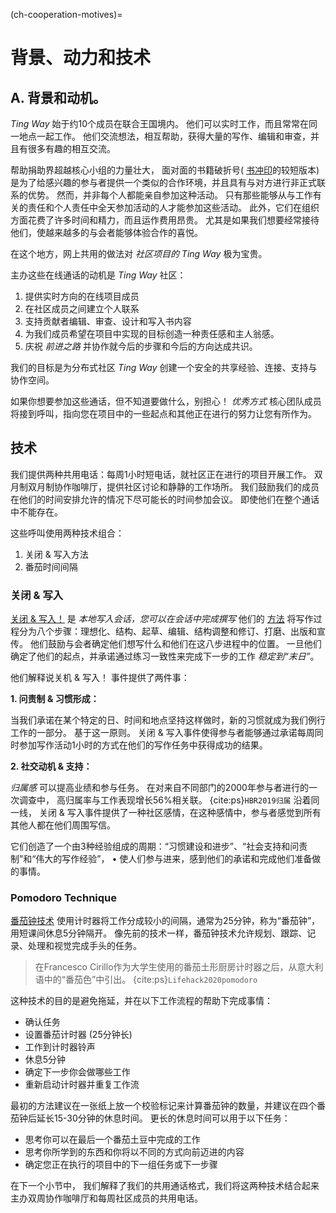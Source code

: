 (ch-cooperation-motives)=
# 背景、动力和技术

## A. 背景和动机。

_Ting Way_ 始于约10个成员在联合王国境内。 他们可以实时工作，而且常常在同一地点一起工作。 他们交流想法，相互帮助，获得大量的写作、编辑和审查，并且有很多有趣的相互交流。

帮助捐助界超越核心小组的力量壮大， 面对面的书籍破折号( [书冲印](https://www.booksprints.net/)的较短版本)是为了给感兴趣的参与者提供一个类似的合作环境，并且具有与对方进行非正式联系的优势。 然而，并非每个人都能亲自参加这种活动。 只有那些能够从与工作有关的责任和个人责任中全天参加活动的人才能参加这些活动。 此外，它们在组织方面花费了许多时间和精力，而且运作费用昂贵。 尤其是如果我们想要经常接待他们，使越来越多的与会者能够体验合作的喜悦。

在这个地方，网上共用的做法对 _社区项目的 Ting Way_ 极为宝贵。

主办这些在线通话的动机是 _Ting Way_ 社区：

1. 提供实时方向的在线项目成员
2. 在社区成员之间建立个人联系
3. 支持贡献者编辑、审查、设计和写入书内容
4. 为我们成员希望在项目中实现的目标创造一种责任感和主人翁感。
5. 庆祝 _前进之路_ 并协作就今后的步骤和今后的方向达成共识。

我们的目标是为分布式社区 _Ting Way_ 创建一个安全的共享经验、连接、支持与协作空间。

如果你想要参加这些通话，但不知道要做什么，别担心！ _优秀方式_ 核心团队成员将接到呼叫，指向您在项目中的一些起点和其他正在进行的努力让您有所作为。

## 技术

我们提供两种共用电话：每周1小时短电话，就社区正在进行的项目开展工作。 双月制双月制协作咖啡厅，提供社区讨论和静静的工作场所。 我们鼓励我们的成员在他们的时间安排允许的情况下尽可能长的时间参加会议。 即使他们在整个通话中不能存在。

这些呼叫使用两种技术组合：
1. 关闭 & 写入方法
2. 番茄时间间隔

### 关闭 & 写入

[关闭 & 写入！](https://shutupwrite.com/) 是 *本地写入会话，您可以在会话中完成撰写* 他们的 [方法](https://shutupwrite.com/method) 将写作过程分为八个步骤：理想化、结构、起草、编辑、结构调整和修订、打磨、出版和宣传。 他们鼓励与会者确定他们想写什么和他们在这八步进程中的位置。 一旦他们确定了他们的起点，并承诺通过练习一致性来完成下一步的工作 *稳定到“末日”*。

他们解释说关机 & 写入！ 事件提供了两件事：

**1. 问责制 & 习惯形成：**

当我们承诺在某个特定的日、时间和地点坚持这样做时，新的习惯就成为我们例行工作的一部分。 基于这一原则。 关闭 & 写入事件使得参与者能够通过承诺每周同时参加写作活动1小时的方式在他们的写作任务中获得成功的结果。

**2. 社交动机 & 支持：**

*归属感* 可以提高业绩和参与任务。 在对来自不同部门的2000年参与者进行的一次调查中， 高归属率与工作表现增长56%相关联。 {cite:ps}`HBR2019归属` 沿着同一线， 关闭 & 写入事件提供了一种社区感情，在这种感情中，参与者感觉到所有其他人都在他们周围写信。

它们创造了一个由3种经验组成的周期：“习惯建设和进步”、“社会支持和问责制”和“伟大的写作经验”， • 使人们参与进来，感到他们的承诺和完成他们准备做的事情。

### Pomodoro Technique

[番茄钟技术](https://en.wikipedia.org/wiki/Pomodoro_Technique) 使用计时器将工作分成较小的间隔，通常为25分钟，称为“番茄钟”， 用短课间休息5分钟隔开。 像先前的技术一样，番茄钟技术允许规划、跟踪、记录、处理和视觉完成手头的任务。

> 在Francesco Cirillo作为大学生使用的番茄土形厨房计时器之后，从意大利语中的“番茄色”中引出。 {cite:ps}`Lifehack2020pomodoro`

这种技术的目的是避免拖延，并在以下工作流程的帮助下完成事情：
- 确认任务
- 设置番茄计时器 (25分钟长)
- 工作到计时器铃声
- 休息5分钟
- 确定下一步你会做哪些工作
- 重新启动计时器并重复工作流

最初的方法建议在一张纸上放一个校验标记来计算番茄钟的数量，并建议在四个番茄钟后延长15-30分钟的休息时间。 更长的休息时间可以用于以下任务：
- 思考你可以在最后一个番茄土豆中完成的工作
- 思考你所学到的东西和你将以不同的方式向前迈进的内容
- 确定您正在执行的项目中的下一组任务或下一步骤

在下一个小节中， 我们解释了我们的共用通话格式，我们将这两种技术结合起来主办双周协作咖啡厅和每周社区成员的共用电话。
